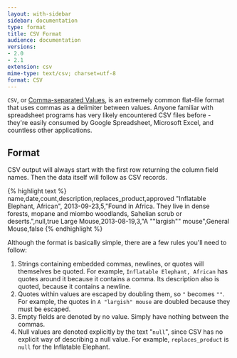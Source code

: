```yaml
---
layout: with-sidebar
sidebar: documentation
type: format
title: CSV Format
audience: documentation
versions:
- 2.0
- 2.1
extension: csv
mime-type: text/csv; charset=utf-8
format: CSV
---
```


`CSV`, or [Comma-separated Values](https://en.wikipedia.org/wiki/Comma-separated_values), is an extremely common flat-file format that uses commas as a delimiter between values. Anyone familiar with spreadsheet programs has very likely encountered CSV files before - they're easily consumed by Google Spreadsheet, Microsoft Excel, and countless other applications.

## Format

CSV output will always start with the first row returning the column field names.  Then the data itself will follow as CSV records.

{% highlight text %}
name,date,count,description,replaces_product,approved
"Inflatable Elephant, African", 2013-09-23,5,"Found in Africa.
They live in dense forests, mopane and miombo woodlands, Sahelian scrub or deserts.",null,true
Large Mouse,2013-08-19,3,"A ""largish"" mouse",General Mouse,false
{% endhighlight %}

Although the format is basically simple, there are a few rules you'll need to follow:

1. Strings containing embedded commas, newlines, or quotes will themselves be quoted. For example, `Inflatable Elephant, African` has quotes around it because it contains a comma.  Its description also is quoted, because it contains a newline.
2.  Quotes within values are escaped by doubling them, so `"` becomes `""`. For example, the quotes in `A "largish" mouse` are doubled because they must be escaped.
3. Empty fields are denoted by no value. Simply have nothing between the commas.
4. Null values are denoted explicitly by the text "`null`", since CSV has no explicit way of describing a null value. For example, `replaces_product` is `null` for the Inflatable Elephant.

